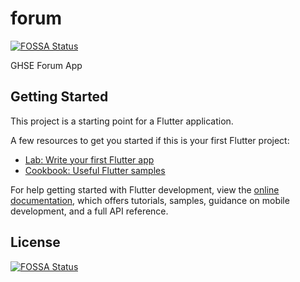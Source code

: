 # forum
[![FOSSA Status](https://app.fossa.com/api/projects/git%2Bgithub.com%2FFinnPL%2FForum-App.svg?type=shield)](https://app.fossa.com/projects/git%2Bgithub.com%2FFinnPL%2FForum-App?ref=badge_shield)


GHSE Forum App

## Getting Started

This project is a starting point for a Flutter application.

A few resources to get you started if this is your first Flutter project:

- [Lab: Write your first Flutter app](https://docs.flutter.dev/get-started/codelab)
- [Cookbook: Useful Flutter samples](https://docs.flutter.dev/cookbook)

For help getting started with Flutter development, view the
[online documentation](https://docs.flutter.dev/), which offers tutorials,
samples, guidance on mobile development, and a full API reference.


## License
[![FOSSA Status](https://app.fossa.com/api/projects/git%2Bgithub.com%2FFinnPL%2FForum-App.svg?type=large)](https://app.fossa.com/projects/git%2Bgithub.com%2FFinnPL%2FForum-App?ref=badge_large)